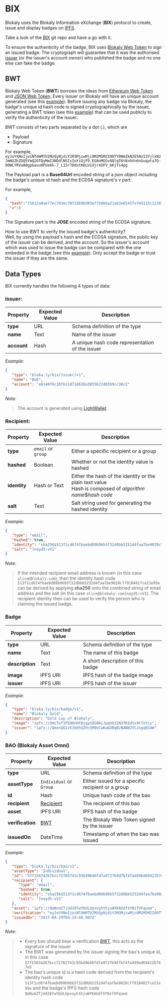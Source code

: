 # BIX

Blokaly uses the Blokaly Information eXchange (**BIX**) protocol to create, issue and display badges on [IPFS](https://ipfs.io).

Take a look of the [BIX](https://github.com/blokaly/bix) git repo and have a go with it.

To ensure the authenticity of the badge, BIX uses [Blokaly Web Token](#bwt) to sign an issued badge.
The cryptograph will guarantee that it was the authorised [issuer](#issuer) (or the issuer's account owner) 
who published the badge and no one else can fake the badge. 


## BWT

Blokaly Web Token (**BWT**) borrows the ideas from [Ethereum Web Token](https://github.com/cyfin-io/ether-token-js) and [JSON Web Token](https://jwt.io).
Every issuer on Blokaly will have an unique account generated (see this [example](#issuer-example)). Before issuing any badge via Blokaly, 
the badge's unique id hash code is signed cryptographically by the issuer, generating a BWT token (see this [example](#bao-example)) 
that can be used publicly to verify the authenticity of the issuer.

BWT consists of two parts separated by a dot (.), which are

- Payload
- Signature

For example, `eyJoYXNoIjoiNTdmMTU2MzQyNjdiY2M3MjcwMjc0M2M5M2I0OTY0NmZkN2E5NzI3YjlkN2JmNGZhZDQ5YmQ2OTQyMmI3NDdlNSIsInYiOjF9.EG0nMGSv8QlqT6tKnhVn6nGuqata7Q-0OWLYRVaA8gpGauu0FUe6k-7_L15r7DdxtK6LUiUjrXOFV_bKjTs4pg`

The Payload part is a **Base64Url** encoded string of a json object including the badge's unique id hash and the ECDSA signature's v part:

For example,
```json
{
  "hash":"75612a0ae77ec793ec7072db9bd83e775066a21ab3e6545fe745115c2230151c",
  "v":0
}
```

The Signature part is the **JOSE** encoded string of the ECDSA signature.

How to use BWT to verify the issued badge's authenticity?<br />
Well, by using the payload's hash and the ECDSA signature, 
the public key of the issuer can be derived, and the account. So the issuer's account which was used to issue the badge
can be compared with the one embeded in the badge (see this [example](#badge-example)). Only accept the badge or trust 
the issuer if they are the same.

## Data Types

BIX currently handles the following 4 types of data:

### Issuer:

| Property | Expected Value | Description |
| -------- | ------------- | ----------- |
| **type** | URL | Schema definition of the type 
| **name** | Text | Name of the issuer |
| **account** | Hash | A unique hash code representation of the issuer

<a id="issuer-example"></a>_Example_:
```json
{
   "type": "bloka.ly/bix/issuer/v1",
   "name": "Bob",
   "account": "e8140f6c18fb11d716626a3855b22d65b9cc38c2"
}
```

_Note_:
>The account is generated using [LightWallet](https://github.com/ConsenSys/eth-lightwallet). 

### Recipient:

| Property | Expected Value | Description |
| -------- | -------------- | ----------- |
| **type** | `email` or `group` | Either a specific recipient or a group 
| **hashed** | Boolean | Whether or not the identity value is hashed
| **identity** | Hash or Text | Either the hash of the identity or the plain text value<br/>Hash is composed of _algorithm name_$_hash code_
| **salt** | Text | Salt string used for generating the hashed identity

<a id="recipient-example"></a>_Example_:
```json
{
   "type": "email",
   "hashed": true,
   "identity": "sha256$513f1cd674fbaebd09b96b5f32d0bb5252d4faa7be9020c77910481fce21e95e",
   "salt": "]nayd5:vV1"
}
```

_Note_:
>If the intended recipient email address is known (in this case `alice@blokaly.com`), then the identity hash code
`513f1cd674fbaebd09b96b5f32d0bb5252d4faa7be9020c77910481fce21e95e` can be derived by 
applying **sha256** onto the combined string of email address and the salt (in this case `alice@blokaly.com]nayd5:vV1`).
The recipient identity then can be used to verify the person who is claiming the issued badge.

### Badge

| Property | Expected Value | Description |
| -------- | ------------- | ----------- |
| **type** | URL | Schema definition of the type
| **name** | Text | The name of this badge
| **description** | Text | A short description of this badge
| **image** | IPFS URI | IPFS hash of the badge image
| **issuer** | IPFS URI | IPFS hash of the issuer

<a id="badge-example"></a>_Example_:
```json
{
   "type": "bloka.ly/bix/badge/v1",
   "name": "Blokaly Gold",
   "description": "Gold Cup of Blokaly",
   "image": "ipfs://QmcTof1PEHHnHtBjgyG8SNAjJpqUX32N3fKSdtx9tTntLy",
   "issuer": "ipfs://QmexQQ1zE3kKhd2HcSM8VCwKwGUBqBzBANB2VCJxgq6S4W"
}
```

### BAO (Blokaly Asset Omni)

| Property | Expected Value | Description |  
| -------- | ------------- | ----------- |  
| **type** | URL | Schema definition of the type 
| **assetType** | `Individual` or `Group` | Either issued for a specific recipient or a group 
| **id** | Hash | Unique hash code of the bao
| **recipient** | [Recipient](#recipient) | The recipient of this bao
| **asset** | IPFS URI | IPFS hash of the badge 
| **verification** | [BWT](#bwt) | The Blokaly Web Token signed by the issuer
| **issuedOn** | DateTime | Timestamp of when the bao was issued

<a id="bao-example"></a>_Example_:
```json
{
   "type": "bloka.ly/bix/bao/v1",
   "assetType": "Individual",
   "id": "57f15634267bcc72702743c93b49646fd7a9727b9d7bf4fad49bd69422b747e5",
   "recipient": {
      "type": "email",
      "hashed": true,
      "identity": "sha256$513f1cd674fbaebd09b96b5f32d0bb5252d4faa7be9020c77910481fce21e95e",
      "salt": "]nayd5:vV1"
   },
   "asset": "ipfs://QmNvmZTjUd28YwYbULUpvoyhthjuWYKAUdfXYNzfVFquem",
   "verification": "eyJoYXNoIjoiNTdmMTU2MzQyNjdiY2M3MjcwMjc0M2M5M2I0OTY0NmZkN2E5NzI3YjlkN2JmNGZhZDQ5YmQ2OTQyMmI3NDdlNSIsInYiOjF9.EG0nMGSv8QlqT6tKnhVn6nGuqata7Q-0OWLYRVaA8gpGauu0FUe6k-7_L15r7DdxtK6LUiUjrXOFV_bKjTs4pg",
   "issuedOn": "2017-04-29T04:24:08.987Z"
}
```
_Note_:
> - Every bao should bear a verification [BWT](#bwt), this acts as the signature of the issuer<br /> 
> - The BWT was generated by the issuer signing the bao's unique id, in this case `57f15634267bcc72702743c93b49646fd7a9727b9d7bf4fad49bd69422b747e5`<br /> 
> - The bao's unique id is a hash code derived from the recipient's identity hash code `513f1cd674fbaebd09b96b5f32d0bb5252d4faa7be9020c77910481fce21e95e` 
 and the badge's IPFS hash code `QmNvmZTjUd28YwYbULUpvoyhthjuWYKAUdfXYNzfVFquem`

